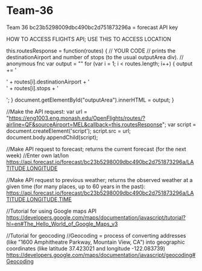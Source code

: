 # Team-36
Team 36
bc23b5298009dbc490bc2d751873296a = forecast API key

HOW TO ACCESS FLIGHTS API; USE THIS TO ACCESS LOCATION 

this.routesResponse = function(routes)
{
     // YOUR CODE
	// prints the destinationAirport and number of stops (to the usual outputArea div).
	// anonymous fnc
	var output = ""
	for (var i = 1; i < routes.length; i++)
	{
		output += '<p>' + routes[i].destinationAirport + '<br/>' + routes[i].stops + '</p>';
	}
	document.getElementById("outputArea").innerHTML = output;
}

//Make the API request:
var url = "https://eng1003.eng.monash.edu/OpenFlights/routes/?airline=QF&sourceAirport=MEL&callback=this.routesResponse";
var script = document.createElement('script');
script.src = url;
document.body.appendChild(script);

//Make API request to forecast; returns the current forecast (for the next week)
//Enter own lat/lon
https://api.forecast.io/forecast/bc23b5298009dbc490bc2d751873296a/LATITUDE,LONGITUDE

//Make API request to previous weather; returns the observed weather at a given time (for many places, up to 60 years in the past):
https://api.forecast.io/forecast/bc23b5298009dbc490bc2d751873296a/LATITUDE,LONGITUDE,TIME

//Tutorial for using Google maps API
https://developers.google.com/maps/documentation/javascript/tutorial?hl=en#The_Hello_World_of_Google_Maps_v3

//Tutorial for geocoding
//Geocoding = process of converting addresses (like "1600 Amphitheatre Parkway, Mountain View, CA") into geographic coordinates (like latitude 37.423021 and longitude -122.083739)
https://developers.google.com/maps/documentation/javascript/geocoding#Geocoding
